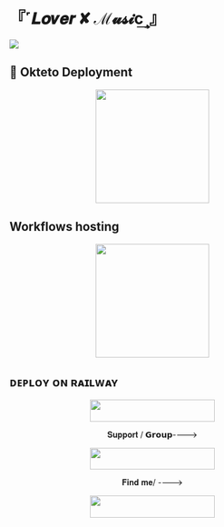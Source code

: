 
<h1 align="centre"> 『˹𝑳𝒐𝒗𝒆𝒓 ✘ ℳ𝓾𝓼𝓲c͢˼』</h1>
<a href='https://t.me/SAXON_OP'><img src='https://www.linkpicture.com/q/IMG_20221218_074148_601.jpg' type='image'></a>





## 🚀 Okteto Deployment

<p align="center"><a href="https://cloud.okteto.com/deploy?repository=_"><img src="https://img.shields.io/badge/Deploy%20To%20Okteto-informational?style=for-the-badge&logo=Okteto" width="200""/></a>

## Workflows hosting

<p align="center"><a href="https://github.com/new/import"><img src="https://img.shields.io/badge/Workflow%20Deploy-black?style=for-the-badge&logo=github" width="200""/></a>


## ᴅᴇᴘʟᴏʏ ᴏɴ ʀᴀɪʟᴡᴀʏ

<p align="center"><a href="https://railway.app/new/template?template=https://github.com/ITZ-ZAID/Music-Deploy&envs=SESSION_NAME,BOT_TOKEN,GROUP_SUPPORT,UPDATES_CHANNEL,API_ID,API_HASH,SUDO_USERS,DURATION_LIMIT"> <img src="https://img.shields.io/badge/Deploy%20To%20Railway-black?style=for-the-badge&logo=railway" width="220" height="38.45"/></a></p>






<p align="center">𝐒𝐮𝐩𝐩𝐨𝐫𝐭 / 𝗚𝗿𝗼𝘂𝗽----> </p>

<p align="center"><a href="https://t.me/The_chatting"><img src="https://img.shields.io/badge/𝐒𝐮𝐩𝐩𝐨𝐫𝐭%20-black?&style=for-the-badge&logo=telegram" width="220" height="38.45"></a></p>

<p align="center">𝐅𝐢𝐧𝐝 𝐦𝐞/ ----> </p>


<p align="center"><a href="https://t.me/SAXON_OP"><img src="https://img.shields.io/badge/𝐎𝐰𝐧𝐞𝐫-black?&style=for-the-badge&logo=telegram" width="220" height="38.45"></a></p>

#
